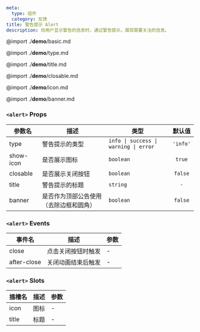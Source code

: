 ```yaml
meta:
  type: 组件
  category: 反馈
title: 警告提示 Alert
description: 向用户显示警告的信息时，通过警告提示，展现需要关注的信息。
```

@import ./__demo__/basic.md

@import ./__demo__/type.md

@import ./__demo__/title.md

@import ./__demo__/closable.md

@import ./__demo__/icon.md

@import ./__demo__/banner.md


### `<alert>` Props

|参数名|描述|类型|默认值|
|---|---|---|:---:|
|type|警告提示的类型|`info \| success \| warning \| error`|`'info'`|
|show-icon|是否展示图标|`boolean`|`true`|
|closable|是否展示关闭按钮|`boolean`|`false`|
|title|警告提示的标题|`string`|`-`|
|banner|是否作为顶部公告使用（去除边框和圆角）|`boolean`|`false`|
### `<alert>` Events

|事件名|描述|参数|
|---|---|---|
|close|点击关闭按钮时触发|-|
|after-close|关闭动画结束后触发|-|
### `<alert>` Slots

|插槽名|描述|参数|
|---|:---:|---|
|icon|图标|-|
|title|标题|-|


